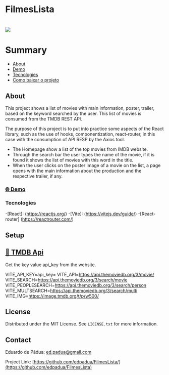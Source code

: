 # FilmesLista

<h1>
    <a href="https://filmes-lista.vercel.app/"><img src="/filmeslista/public/demonstracao.gif"></a>
</h1>

# Summary

- [About](#-about)
- [Demo](#-demo)
- [Tecnologies](#-tecnologies)
- [Como baixar o projeto](#-como-baixar-o-projeto)
 
## About 

This project shows a list of movies with main information, poster, trailer, based on the keyword searched by the user. This list of movies is consumed from the TMDB REST API.

The purpose of this project is to put into practice some aspects of the React library, such as the use of hooks, componentization, react-router, in this case with the consumption of API RESP by the Axios tool.

- The Homepage show a list of the top movies from IMDB website.
- Through the search bar the user types the name of the movie, if it is found it shows the list of movies with this word in the title.
- When the user clicks on the poster image of a movie on the list, a page opens with the main information about the production and the respective trailer, if any.

### [🌐 Demo](https://filmes-lista.vercel.app/)

### Tecnologies

-[React]: (https://reactjs.org/)
-[Vite]: (https://vitejs.dev/guide/)
-[React-router] (https://reactrouter.com/)

## Setup



## [🚀 TMDB Api](https://developers.themoviedb.org)

Get the key value api_key from the website.

VITE_API_KEY=api_key=
VITE_API=https://api.themoviedb.org/3/movie/
VITE_SEARCH=https://api.themoviedb.org/3/search/movie
VITE_PEOPLESEARCH=https://api.themoviedb.org/3/search/person
VITE_MULTSEARCH=https://api.themoviedb.org/3/search/multi
VITE_IMG=https://image.tmdb.org/t/p/w500/


## License

Distributed under the MIT License. See `LICENSE.txt` for more information.


## Contact

Eduardo de Pádua: ed.padua@gmail.com

Project Link: [https://github.com/edpadua/FilmesLista/](https://github.com/edpadua/FilmesLista)

